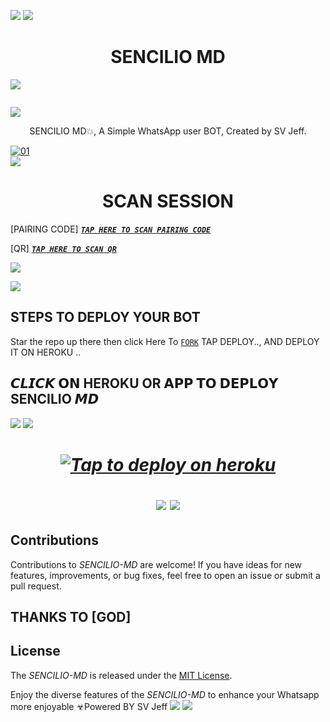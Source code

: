 <a><img src='https://i.imgur.com/LyHic3i.gif'/></a>
<a><img src='https://i.imgur.com/LyHic3i.gif'/></a>
 <h1 align="center"> SENCILIO MD </h1>

<a><img src='https://i.imgur.com/LyHic3i.gif'/></a>

<p align="center">
  <a href="#"><img src="http://readme-typing-svg.herokuapp.com?color=d1fa02&center=true&vCenter=true&multiline=false&lines=SENCILIO+MD+WHATSAPP+BOT" alt="">
  </p>
<a><img src='https://i.imgur.com/LyHic3i.gif'/></a>
 
<p align="center"> SENCILIO MD💥, A Simple WhatsApp user BOT, Created by SV Jeff.
</p>

  <a href="https://ibb.co/N6NMDtn"><img src="https://telegra.ph/file/7b83d944b5b1459585b72.jpg" alt="01" border="0" /></a>                     
<a><img src='https://i.imgur.com/LyHic3i.gif'/></a>
 <h1 align="center">  SCAN SESSION </h1>
 
[PAIRING CODE]  ***[`TAP HERE TO SCAN PAIRING CODE`](https://bmw-code-app-c1168f4953cd.herokuapp.com/pair)***

 [QR] ***[`TAP HERE TO SCAN QR`](https://bmw-code-app-c1168f4953cd.herokuapp.com/qr)***


<a><img src='https://i.imgur.com/LyHic3i.gif'/></a>

<a><img src='https://i.imgur.com/LyHic3i.gif'/></a>

## STEPS TO DEPLOY YOUR BOT

Star the repo up there then click Here To  [`FORK`](https://github.com/Jeffmsvj52/SENCILIO-MD/fork)
 TAP DEPLOY.., AND DEPLOY IT ON HEROKU ..

## 𝘾𝙇𝙄𝘾𝙆 𝗢𝗡 HEROKU OR 𝗔𝗣𝗣 𝗧𝗢 𝗗𝗘𝗣𝗟𝗢𝗬  SENCILIO 𝙈𝘿

<a><img src='https://i.imgur.com/LyHic3i.gif'/></a>
<a><img src='https://i.imgur.com/LyHic3i.gif'/></a>

 <h1 align="center">

   ***[![Tap to deploy on heroku](https://www.herokucdn.com/deploy/button.svg)](https://dashboard.heroku.com/new?button-url=https://github.com/Jeffmsvj52/SENCILIO-MD&template=https://github.com/Jeffmsvj52/SENCILIO-MD.git)***

<a><img src='https://i.imgur.com/LyHic3i.gif'/></a>
<a><img src='https://i.imgur.com/LyHic3i.gif'/></a>

## Contributions

Contributions to *SENCILIO-MD* are welcome! If you have ideas for new features, improvements, or bug fixes, feel free to open an issue or submit a pull request.
## THANKS TO [GOD]

## License

The *SENCILIO-MD* is released under the [MIT License](https://opensource.org/licenses/MIT).

Enjoy the diverse features of the *SENCILIO-MD*  to enhance your Whatsapp more enjoyable
☣Powered BY SV Jeff
<a><img src='https://i.imgur.com/LyHic3i.gif'/></a>
<a><img src='https://i.imgur.com/LyHic3i.gif'/></a>
